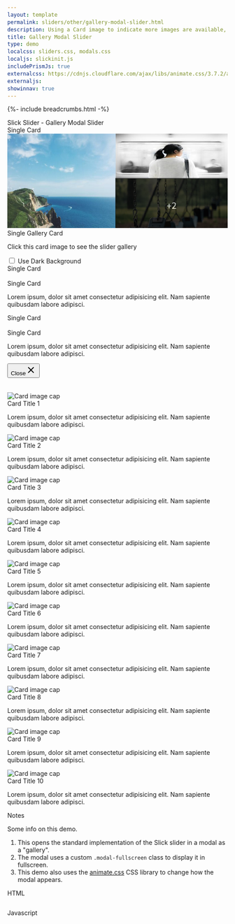 ```yaml
---
layout: template
permalink: sliders/other/gallery-modal-slider.html
description: Using a Card image to indicate more images are available, then opening the slider in a Bootstrap 4 modal when clicking on it. I also included an option for a dark background, since most of these types of components use dark backgrounds.
title: Gallery Modal Slider
type: demo
localcss: sliders.css, modals.css
localjs: slickinit.js
includePrismJs: true
externalcss: https://cdnjs.cloudflare.com/ajax/libs/animate.css/3.7.2/animate.min.css
externaljs:
showinnav: true
---
```


<style>
body.modal-open .cdc-card-slider .slider-next,body.modal-open .cdc-card-slider .slider-prev {
    display: block!important;
}

.modal, .modal-body {
	padding: 0;
	padding-right: 0!important;
}
.cdc-card-slider.slick-initialized {
	margin: 1rem;	
}
</style>

{%- include breadcrumbs.html -%}

<div class="container">
	<div class="row">
		<div class="col">
			<span class="h3 d-block" id="sliderLabel">Slick Slider - Gallery Modal Slider</span>
		</div>
	</div>
	<div class="row">
		<div class="col-md-4 mb-3">
			<div class="card">
				<div class="card-header h4">
					Single Card
				</div><a data-target="#galleryModal" data-toggle="modal" href="#"><img alt="" class="card-img-top" src="https://raw.githubusercontent.com/peterbenoit/cdn/master/images/top-700x300.png"></a>
				<div class="card-body">
					<div class="card-title h4 text-left">
						Single Gallery Card
					</div>
					<p>Click this card image to see the slider gallery</p>
				</div>
				<div class="card-footer">
					<div class="custom-control custom-checkbox">
						<input type="checkbox" class="custom-control-input" id="useDark">
						<label class="custom-control-label" for="useDark">Use Dark Background</label>
					  </div>					
				</div>	
			</div>
		</div>
		<div class="col-md-4 mb-3">
			<div class="card">
				<div class="card-header h4">
					Single Card
				</div><img alt="" class="card-img-top" src="https://picsum.photos/id/513/700/300">
				<div class="card-body">
					<div class="card-title h4 text-left">
						Single Card
					</div>
					<p>Lorem ipsum, dolor sit amet consectetur adipisicing elit. Nam sapiente quibusdam labore adipisci.</p>
				</div>
			</div>
		</div>
		<div class="col-md-4 mb-3">
			<div class="card">
				<div class="card-header h4">
					Single Card
				</div><img alt="" class="card-img-top" src="https://picsum.photos/id/313/700/300">
				<div class="card-body">
					<div class="card-title h4 text-left">
						Single Card
					</div>
					<p>Lorem ipsum, dolor sit amet consectetur adipisicing elit. Nam sapiente quibusdam labore adipisci.</p>
				</div>
			</div>
		</div>
	</div>
</div>
<div aria-hidden="true" aria-labelledby="galleryModalLabel" class="modal fade modal-fullscreen modal-dark animated zoomIn" id="galleryModal" role="dialog" tabindex="-1">
	<div class="modal-dialog" role="document">
		<div class="modal-content">
			<div class="modal-header" style="height: 66px">
				<button aria-label="Close" class="close rounded-circle" data-dismiss="modal" type="button"><span class="sr-only">Close</span><svg style="width:24px;height:24px" viewbox="0 0 24 24" xmlns="http://www.w3.org/2000/svg">
				<path class="fill-w" d="M19,6.41L17.59,5L12,10.59L6.41,5L5,6.41L10.59,12L5,17.59L6.41,19L12,13.41L17.59,19L19,17.59L13.41,12L19,6.41Z"></path></svg></button>
			</div>
			<div class="modal-body">
				<div class="cdc-card-slider">
					<div class="card">
						<img alt="Card image cap" class="card-img-top" src="https://picsum.photos/id/849/700/300">
						<div class="card-body">
							<div class="card-title h4 text-left">
								Card Title 1
							</div>
							<p>Lorem ipsum, dolor sit amet consectetur adipisicing elit. Nam sapiente quibusdam labore adipisci.</p>
						</div>
					</div>
					<div class="card">
						<img alt="Card image cap" class="card-img-top" src="https://picsum.photos/id/820/700/300">
						<div class="card-body">
							<div class="card-title h4 text-left">
								Card Title 2
							</div>
							<p>Lorem ipsum, dolor sit amet consectetur adipisicing elit. Nam sapiente quibusdam labore adipisci.</p>
						</div>
					</div>
					<div class="card">
						<img alt="Card image cap" class="card-img-top" src="https://picsum.photos/id/821/700/300">
						<div class="card-body">
							<div class="card-title h4 text-left">
								Card Title 3
							</div>
							<p>Lorem ipsum, dolor sit amet consectetur adipisicing elit. Nam sapiente quibusdam labore adipisci.</p>
						</div>
					</div>
					<div class="card">
						<img alt="Card image cap" class="card-img-top" src="https://picsum.photos/id/822/700/300">
						<div class="card-body">
							<div class="card-title h4 text-left">
								Card Title 4
							</div>
							<p>Lorem ipsum, dolor sit amet consectetur adipisicing elit. Nam sapiente quibusdam labore adipisci.</p>
						</div>
					</div>
					<div class="card">
						<img alt="Card image cap" class="card-img-top" src="https://picsum.photos/id/813/700/300">
						<div class="card-body">
							<div class="card-title h4 text-left">
								Card Title 5
							</div>
							<p>Lorem ipsum, dolor sit amet consectetur adipisicing elit. Nam sapiente quibusdam labore adipisci.</p>
						</div>
					</div>
					<div class="card">
						<img alt="Card image cap" class="card-img-top" src="https://picsum.photos/id/849/700/300">
						<div class="card-body">
							<div class="card-title h4 text-left">
								Card Title 6
							</div>
							<p>Lorem ipsum, dolor sit amet consectetur adipisicing elit. Nam sapiente quibusdam labore adipisci.</p>
						</div>
					</div>
					<div class="card">
						<img alt="Card image cap" class="card-img-top" src="https://picsum.photos/id/820/700/300">
						<div class="card-body">
							<div class="card-title h4 text-left">
								Card Title 7
							</div>
							<p>Lorem ipsum, dolor sit amet consectetur adipisicing elit. Nam sapiente quibusdam labore adipisci.</p>
						</div>
					</div>
					<div class="card">
						<img alt="Card image cap" class="card-img-top" src="https://picsum.photos/id/821/700/300">
						<div class="card-body">
							<div class="card-title h4 text-left">
								Card Title 8
							</div>
							<p>Lorem ipsum, dolor sit amet consectetur adipisicing elit. Nam sapiente quibusdam labore adipisci.</p>
						</div>
					</div>
					<div class="card">
						<img alt="Card image cap" class="card-img-top" src="https://picsum.photos/id/822/700/300">
						<div class="card-body">
							<div class="card-title h4 text-left">
								Card Title 9
							</div>
							<p>Lorem ipsum, dolor sit amet consectetur adipisicing elit. Nam sapiente quibusdam labore adipisci.</p>
						</div>
					</div>
					<div class="card">
						<img alt="Card image cap" class="card-img-top" src="https://picsum.photos/id/813/700/300">
						<div class="card-body">
							<div class="card-title h4 text-left">
								Card Title 10
							</div>
							<p>Lorem ipsum, dolor sit amet consectetur adipisicing elit. Nam sapiente quibusdam labore adipisci.</p>
						</div>
					</div>
				</div>
			</div>
		</div>
	</div>
</div>

<script id="prism-source" data-line="4-5,22-28">
window.addEventListener( 'DOMContentLoaded', function() {
	( function( $ ) {

		$( '#galleryModal' )
			.on( 'shown.bs.modal', function ( e ) {
				slickInit( '.cdc-card-slider', {
					'sliderType': '',
					'bodyClass': '',		
					'ariaLabel': '',
					'ariaLabelTarget': 'sliderLabel',
					'centerMode': false,
					'dots': false,
					'responsive': [
						{ 'breakpoint': 1200, 'settings': { 'slidesToShow': 1, 'slidesToScroll': 1 } },
						{ 'breakpoint': 992, 'settings': { 'slidesToShow': 1, 'slidesToScroll': 1 } },
						{ 'breakpoint': 768, 'settings': { 'slidesToShow': 1, 'slidesToScroll': 1 } },
						{ 'breakpoint': 576, 'settings': { 'slidesToShow': 1, 'slidesToScroll': 1 } },
						{ 'breakpoint': 0, 'settings': { 'slidesToShow': 1, 'slidesToScroll': 1, 'centerPadding': '20px' } }
					]
				} );
			} )
			.on( 'show.bs.modal', function( e ) {
				if( $( '#useDark' ).is( ':checked' ) ) {
					$( this ).addClass( 'modal-dark' );
				} else {
					$( this ).removeClass( 'modal-dark' );
				}
			} );

	} )( jQuery );
} );
</script>

<div aria-multiselectable="true" class="accordion indicator-plus accordion-white mb-3" id="accordion-4" role="tabpanel">
	<div class="card">
		<div aria-expanded="false" class="card-header collapsed" data-target="#accordion-4-collapse-3" data-toggle="collapse" id="accordion-4-card-3" role="tab">
			<a class="card-title" data-controls="accordion-4-collapse-3">Notes</a>
		</div>
		<div aria-labelledby="accordion-4-card-3" class="collapse show" id="accordion-4-collapse-3" role="tabpanel">
			<div class="card-body">
				<p>Some info on this demo.</p>
				<ol>
					<li>This opens the standard implementation of the Slick slider in a modal as a "gallery".</li>
					<li>The modal uses a custom <code>.modal-fullscreen</code> class to display it in fullscreen.</li>
					<li>This demo also uses the <a href="https://daneden.github.io/animate.css/">animate.css</a> CSS library to change how the modal appears.</li>
				</ol>	
			</div>
		</div>
	</div>
	<div class="card">
		<div aria-expanded="false" class="card-header collapsed" data-target="#accordion-4-collapse-1" data-toggle="collapse" id="accordion-4-card-1" role="tab">
			<a class="card-title" data-controls="accordion-4-collapse-1">HTML</a>
		</div>
		<div aria-labelledby="accordion-4-card-1" class="collapse" id="accordion-4-collapse-1" role="tabpanel">
			<div class="card-body">
				<div class="row">
					<div class="col"><pre><code class="language-markup line-numbers"><script type="prism-html-markup"><div class="cdc-card-slider">
	<div class="card">
		<img alt="Card image cap" class="card-img-top" src="https://picsum.photos/id/849/700/300">
		<div class="card-body">
			<div class="card-title h4 text-left">
				Card Title 1
			</div>
			<p>Lorem ipsum, dolor sit amet consectetur adipisicing elit. Nam sapiente quibusdam labore adipisci.</p>
		</div>
	</div>
</div></script></code></pre>						
					</div>
				</div>
			</div>
		</div>
	</div>
	<div class="card">
		<div aria-expanded="false" class="card-header collapsed" data-target="#accordion-4-collapse-2" data-toggle="collapse" id="accordion-4-card-2" role="tab">
			<a class="card-title" data-controls="accordion-4-collapse-2">Javascript</a>
		</div>
		<div aria-labelledby="accordion-4-card-2" class="collapse" id="accordion-4-collapse-2" role="tabpanel">
			<div class="card-body">
				<div class="row">
					<div class="col">
						<div class="col" id="script-source">
						</div>
					</div>
				</div>
			</div>
		</div>
	</div>
</div>

<pre id="script-output" style="position:absolute;left:-9999px"></pre>